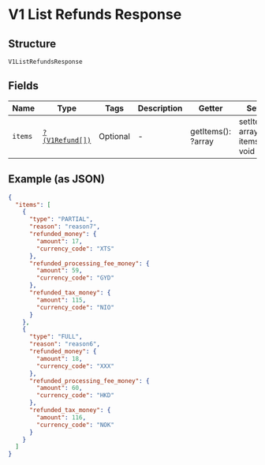 
# V1 List Refunds Response

## Structure

`V1ListRefundsResponse`

## Fields

| Name | Type | Tags | Description | Getter | Setter |
|  --- | --- | --- | --- | --- | --- |
| `items` | [`?(V1Refund[])`](/doc/models/v1-refund.md) | Optional | - | getItems(): ?array | setItems(?array items): void |

## Example (as JSON)

```json
{
  "items": [
    {
      "type": "PARTIAL",
      "reason": "reason7",
      "refunded_money": {
        "amount": 17,
        "currency_code": "XTS"
      },
      "refunded_processing_fee_money": {
        "amount": 59,
        "currency_code": "GYD"
      },
      "refunded_tax_money": {
        "amount": 115,
        "currency_code": "NIO"
      }
    },
    {
      "type": "FULL",
      "reason": "reason6",
      "refunded_money": {
        "amount": 18,
        "currency_code": "XXX"
      },
      "refunded_processing_fee_money": {
        "amount": 60,
        "currency_code": "HKD"
      },
      "refunded_tax_money": {
        "amount": 116,
        "currency_code": "NOK"
      }
    }
  ]
}
```

